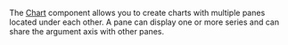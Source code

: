 The [Chart](https://docs.devexpress.com/Blazor/DevExpress.Blazor.DxChart-1) component allows you to create charts with multiple panes located under each other. A pane can display one or more series and can share the argument axis with other panes.
